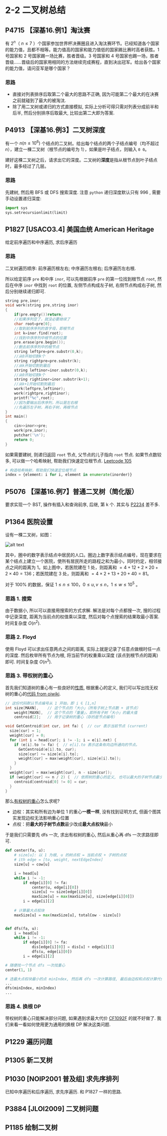 # 2-2 二叉树总结

## P4715	【深基16.例1】淘汰赛

有 $2^n$（ $n\le7$ ）个国家参加世界杯决赛圈且进入淘汰赛环节。已经知道各个国家的能力值，且都不相等。能力值高的国家和能力值低的国家踢比赛时高者获胜。1 号国家和 2 号国家踢一场比赛，胜者晋级。3 号国家和 4 号国家也踢一场，胜者晋级……晋级后的国家用相同的方法继续完成赛程，直到决出冠军。给出各个国家的能力值，请问亚军是哪个国家？

### 思路

- 直接对列表排序后取第二个最大的思路不正确, 因为可能第二个最大的在决赛之前就碰到了最大的被淘汰.
- 除了用二叉树或递归的方式直接模拟, 实际上分析可得只需对列表分成前半和后半, 然后分别排序后取最大, 比较出第二大即为答案.

## P4913	【深基16.例3】二叉树深度

有一个 $n(n \le 10^6)$ 个结点的二叉树。给出每个结点的两个子结点编号（均不超过 $n$），建立一棵二叉树（根节点的编号为 $1$），如果是叶子结点，则输入 `0 0`。

建好这棵二叉树之后，请求出它的深度。二叉树的**深度**是指从根节点到叶子结点时，最多经过了几层。

### 思路

先建树, 然后用 BFS 或 DFS 搜索深度. 注意 `python` 递归深度默认只有 $996$ , 需要手动设置递归深度:

```python
import sys
sys.setrecursionlimit(limit)
```

## P1827	[USACO3.4] 美国血统 American Heritage

给定前序遍历和中序遍历, 求后序遍历

### 思路

二叉树遍历顺序: 前序遍历根左右; 中序遍历左根右; 后序遍历左右根.

所以给定前序 `pre` 和中序 `inor`, 可以先根据前序 `pre` 的第一位找到根节点 `root`, 然后在中序 `inor` 中找到 `root` 的位置, 左侧节点构成左子树, 右侧节点构成右子树, 然后分别继续递归即可.

```c++
string pre,inor;
void work(string pre,string inor)
{
    if(pre.empty())return;
    //如果序列空了，就没必要继续了
    char root=pre[0];
    //取到前序序列的首字母，即根节点
    int k=inor.find(root);
    //找到中序序列中根节点的位置
    pre.erase(pre.begin());
    //删去前序序列中的根节点
    string leftpre=pre.substr(0,k);
    //从0开始切割k个
    string rightpre=pre.substr(k);
    //从k开始切割到最后
    string leftinor=inor.substr(0,k);
    //从0开始切割k个
    string rightinor=inor.substr(k+1);
    //从k+1开始切割到最后
    work(leftpre,leftinor);
    work(rightpre,rightinor);
    printf("%c",root);
    //因为要输出后序序列，所以是左右根
    //先遍历左子树，再右子树，再根节点
}
int main()
{
    cin>>inor>>pre;
    work(pre,inor);
    putchar('\n');
    return 0;
}
```
如果需要建树, 则递归返回 `root` 节点, 父节点的儿子指向 `root` 节点. 如果节点数较多, 可以做一个哈希映射, 帮助我们快速定位根节点. [Leetcode 105](https://leetcode.cn/problems/construct-binary-tree-from-preorder-and-inorder-traversal/solutions/255811/cong-qian-xu-yu-zhong-xu-bian-li-xu-lie-gou-zao-9/)

```python
# 构造哈希映射，帮助我们快速定位根节点
index = {element: i for i, element in enumerate(inorder)}
```

## P5076	【深基16.例7】普通二叉树（简化版）

要求实现一个 BST, 操作有插入和查询前序, 后继, 第 k 个. 其实与 [P2234](../2-1_linearList/readme.md/#p2234-hnoi2002-营业额统计) 差不多.

## P1364	医院设置

设有一棵二叉树，如图：

![alt text](images/P1364.png)

其中，圈中的数字表示结点中居民的人口。圈边上数字表示结点编号，现在要求在某个结点上建立一个医院，使所有居民所走的路程之和为最小，同时约定，相邻接点之间的距离为 $1$。如上图中，若医院建在 $1$ 处，则距离和 $=4+12+2\times20+2\times40=136$；若医院建在 $3$ 处，则距离和 $=4\times2+13+20+40=81$。

对于 $100\%$ 的数据，保证 $1 \leq n \leq 100$，$0 \leq u, v \leq n$，$1 \leq w \leq 10^5$ 。

### 思路 1. 搜索

由于数据小, 所以可以直接用搜索的方式求解. 解法是对每个点都搜一次, 搜的过程中记录深度, 距离为当前点的权值乘以深度, 然后对每个点搜索的结果取最小答案. 时间复杂度 $O(n^2)$.

### 思路 2. Floyd

使用 Floyd 可以求出任意两点之间的距离, 实际上就是记录了任意点做根时任一点的深度. 然后枚举所有节点为根, 将当前节的权重乘以深度 (该点到根节点的距离) 即可. 时间复杂度 $O(n^3)$.

### 思路 3. 带权树的重心

首先我们知道树的重心有一些良好的[性质](https://zhuanlan.zhihu.com/p/357938161), 根据重心的定义, 我们可以写出找无权树的重心的[代码 from oiwiki](https://oi-wiki.org/graph/tree-centroid/).

```c++
// 这份代码默认节点编号从 1 开始，即 i ∈ [1,n]
int size[MAXN],    // 这个节点的「大小」（所有子树上节点数 + 该节点）
    weight[MAXN],  // 这个节点的「重量」，即所有子树「大小」的最大值
    centroid[2];   // 用于记录树的重心（存的是节点编号）

void GetCentroid(int cur, int fa) {  // cur 表示当前节点 (current)
  size[cur] = 1;
  weight[cur] = 0;
  for (int i = head[cur]; i != -1; i = e[i].nxt) {
    if (e[i].to != fa) {  // e[i].to 表示这条有向边所通向的节点。
      GetCentroid(e[i].to, cur);
      size[cur] += size[e[i].to];
      weight[cur] = max(weight[cur], size[e[i].to]);
    }
  }
  weight[cur] = max(weight[cur], n - size[cur]);
  if (weight[cur] <= n / 2) {  // 依照树的重心的定义, 也可以最大的子树节点最少
    centroid[centroid[0] != 0] = cur;
  }
}
```

那么[有权树的重心](https://blog.csdn.net/zstuyyyyccccbbbb/article/details/108952302)怎么求呢?

- 边权：其实和所有边为单位 1 的重心**一模一样**, 没有找到证明方式, 但画个图其实发现边权无法影响重心位置
- 点权：把**最大的子树节点数**最少改成**最大点权块**最小

于是我们只需要先 dfs 一次, 求出有权树的重心, 然后从重心再 dfs 一次求路径即可.

```python
def center(fa, u):
    # size[u]: 以 1 为根, u 的树点权 = 当前点权 + 子树的点权
    # ith edge = [to, weight, nextEdgeIndex]
    size[u] = cow[u]

    i = head[u]
    while i != -1:
        if edge[i][0] != fa:
            center(u, edge[i][0])
            size[u] += size[edge[i][0]]
            maxSize[u] = max(maxSize[u], size[edge[i][0]])
        i = edge[i][2]
    
    # 计算最大点权块
    maxSize[u] = max(maxSize[u], totalCow - size[u])


def dfs(fa, u):
    i = head[u]
    while i != -1:
        if edge[i][0] != fa:
            dis[edge[i][0]] = dis[u] + edge[i][1]
            dfs(u, edge[i][0])
        i = edge[i][2]

# 随便找一个节点 dfs 一次找重心
center(1, 1)

# 选最大点权块最小的点 minIndex, 然后再 dfs 一次计算路径, 最后由边权和点权计算代价.
...
dfs(minIndex, minIndex)
...

```

### 思路 4. 换根 DP

带权树的重心只能解决部分问题, 如果遇到求最大代价 [CF1092F](https://www.luogu.com.cn/problem/CF1092F) 的就不好做了. 我们来看一看如何使用更为通用的换根 DP 解决这类问题.



## P1229	遍历问题
## P1305	新二叉树
## P1030	[NOIP2001 普及组] 求先序排列

已知中序遍历和后序遍历, 求先序遍历. 和 P1827 一样的思路.

## P3884	[JLOI2009] 二叉树问题
## P1185	绘制二叉树
